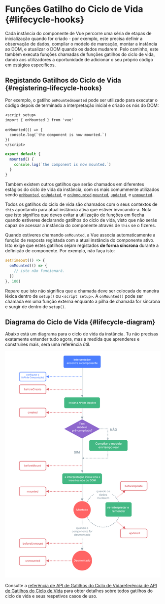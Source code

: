 # Funções Gatilho do Ciclo de Vida {#lifecycle-hooks}

Cada instância do componente de Vue percorre uma séria de etapas de inicialização quando for criado - por exemplo, este precisa definir a observação de dados, compilar o modelo de marcação, montar a instância ao DOM, e atualizar o DOM quando os dados mudarem. Pelo caminho, este também executa funções chamadas de funções gatilhos do ciclo de vida, dando aos utilizadores a oportunidade de adicionar o seu próprio código em estágios específicos.

## Registando Gatilhos do Ciclo de Vida {#registering-lifecycle-hooks}

Por exemplo, o gatilho <span class="composition-api">`onMounted`</span><span class="options-api">`mounted`</span> pode ser utilizado para executar o código depois de terminado a interpretação inicial e criado os nós do DOM:

<div class="composition-api">

```vue
<script setup>
import { onMounted } from 'vue'

onMounted(() => {
  console.log(`the component is now mounted.`)
})
</script>
```

</div>
<div class="options-api">

```js
export default {
  mounted() {
    console.log(`the component is now mounted.`)
  }
}
```

</div>

Também existem outros gatilhos que serão chamados em diferentes estágios do ciclo de vida da instância, com os mais comummente utilizados sendo <span class="composition-api">[`onMounted`](/api/composition-api-lifecycle#onmounted), [`onUpdated`](/api/composition-api-lifecycle#onupdated), e [`onUnmounted`](/api/composition-api-lifecycle#onunmounted).</span><span class="options-api">[`mounted`](/api/options-lifecycle#mounted), [`updated`](/api/options-lifecycle#updated), e [`unmounted`](/api/options-lifecycle#unmounted).</span>.

<div class="options-api">

Todos os gatilhos do ciclo de vida são chamados com o seus contextos de `this` apontando para atual instância ativa que estiver invocando-a. Nota que isto significa que deves evitar a utilização de funções em flecha quando estiveres declarando gatilhos do ciclo de vida, visto que não serás capaz de acessar a instância do componente através de `this` se o fizeres.

</div>

<div class="composition-api">

Quando estiveres chamando `onMounted`, a Vue associa automaticamente a função de resposta registada com a atual instância do componente ativo. Isto exige que estes gatilhos sejam registados **de forma síncrona** durante a definição de componente. Por exemplo, não faça isto:

```js
setTimeout(() => {
  onMounted(() => {
    // isto não funcionará.
  })
}, 100)
```

Repare que isto não significa que a chamada deve ser colocada de maneira léxica dentro de `setup()` ou `<script setup>`. A `onMounted()` pode ser chamada em uma função externa enquanto a pilha de chamada for síncrona e surgir de dentro de `setup()`.

</div>

## Diagrama do Ciclo de Vida {#lifecycle-diagram}

Abaixo está um diagrama para o ciclo de vida da instância. Tu não precisas exatamente entender tudo agora, mas a medida que aprenderes e construires mais, será uma referência útil.

![Diagrama do Ciclo de Vida do Componente](./images/lifecycle.png)

<!-- https://www.figma.com/file/Xw3UeNMOralY6NV7gSjWdS/Vue-Lifecycle -->

Consulte a <span class="composition-api">[referência de API de Gatilhos do Ciclo de Vida](/api/composition-api-lifecycle)</span><span class="options-api">[referência de API de Gatilhos do Ciclo de Vida](/api/options-lifecycle)</span> para obter detalhes sobre todos gatilhos do ciclo de vida e seus respetivos casos de uso.
